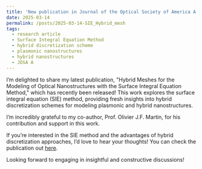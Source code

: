 ```yaml
---
title: 'New publication in Journal of the Optical Society of America A!'
date: 2025-03-14
permalink: /posts/2025-03-14-SIE_Hybrid_mesh
tags:
  - research article
  - Surface Integral Equation Method
  - hybrid discretization scheme
  - plasmonic nanostructures
  - hybrid nanostructures
  - JOSA A
---
```


I’m delighted to share my latest publication, "Hybrid Meshes for the Modeling of Optical Nanostructures with the Surface Integral Equation Method," which has recently been released! This work explores the surface integral equation (SIE) method, providing fresh insights into hybrid discretization schemes for modeling plasmonic and hybrid nanostructures.

I’m incredibly grateful to my co-author, Prof. Olivier J.F. Martin, for his contribution and support in this work.

If you’re interested in the SIE method and the advantages of hybrid discretization approaches, I’d love to hear your thoughts! You can check the publication out <a href="https://opg.optica.org/josaa/abstract.cfm?uri=josaa-42-3-315&id=568367">here</a>.

Looking forward to engaging in insightful and constructive discussions!